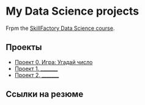 # My Data Science projects

Frpm the [SkillFactory Data Science course](https://skillfactory.ru/data-scientist).

## Проекты

* [Проект 0. Игра: Угадай число](https://github.com/PolinaWang02/sf_data_science/tree/main/project_0)
* [Проект 1. _______](__)
* [Проект 2. _______](__)

## Ссылки на резюме

